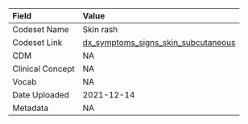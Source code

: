 |Field            |Value                               |
|:----------------|:-----------------------------------|
|Codeset Name     |Skin rash                           |
|Codeset Link     |[dx_symptoms_signs_skin_subcutaneous](https://github.com/PEDSnet/Variable-Dictionary/blob/main/conditions/dx_symptoms_signs_skin_subcutaneous.csv)|
|CDM              |NA                                  |
|Clinical Concept |NA                                  |
|Vocab            |NA                                  |
|Date Uploaded    |2021-12-14                          |
|Metadata         |NA                                  |
